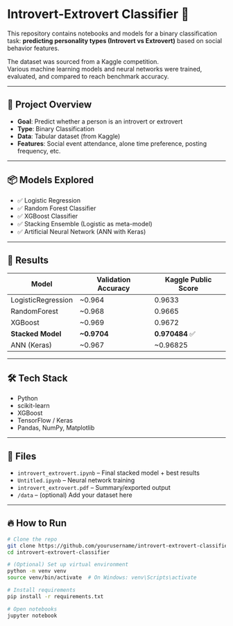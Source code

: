 # Introvert-Extrovert Classifier 🧠

This repository contains notebooks and models for a binary classification task: **predicting personality types (Introvert vs Extrovert)** based on social behavior features.

The dataset was sourced from a Kaggle competition.  
Various machine learning models and neural networks were trained, evaluated, and compared to reach benchmark accuracy.

---

## 🧾 Project Overview

- **Goal**: Predict whether a person is an introvert or extrovert
- **Type**: Binary Classification
- **Data**: Tabular dataset (from Kaggle)
- **Features**: Social event attendance, alone time preference, posting frequency, etc.

---

## 📦 Models Explored

- ✅ Logistic Regression
- ✅ Random Forest Classifier
- ✅ XGBoost Classifier
- ✅ Stacking Ensemble (Logistic as meta-model)
- ✅ Artificial Neural Network (ANN with Keras)

---

## 🏁 Results

| Model              | Validation Accuracy | Kaggle Public Score |
|-------------------|---------------------|-----------------------|
| LogisticRegression | ~0.964              | 0.9633                |
| RandomForest       | ~0.968              | 0.9665                |
| XGBoost            | ~0.969              | 0.9672                |
| **Stacked Model**  | **~0.9704**         | **0.970484** ✅        |
| ANN (Keras)        | ~0.967              | ~0.96825              |

---

## 🛠 Tech Stack

- Python
- scikit-learn
- XGBoost
- TensorFlow / Keras
- Pandas, NumPy, Matplotlib

---

## 📁 Files

- `introvert_extrovert.ipynb` – Final stacked model + best results
- `Untitled.ipynb` – Neural network training
- `introvert_extrovert.pdf` – Summary/exported output
- `/data` – (optional) Add your dataset here

---

## 🔥 How to Run

```bash
# Clone the repo
git clone https://github.com/yourusername/introvert-extrovert-classifier.git
cd introvert-extrovert-classifier

# (Optional) Set up virtual environment
python -m venv venv
source venv/bin/activate  # On Windows: venv\Scripts\activate

# Install requirements
pip install -r requirements.txt

# Open notebooks
jupyter notebook
